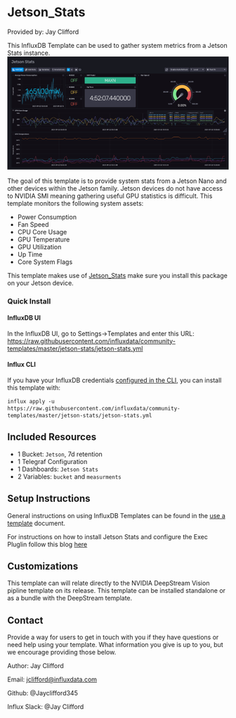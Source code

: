 # Jetson_Stats

Provided by: Jay Clifford

This InfluxDB Template can be used to gather system metrics from a Jetson Stats instance. 
![Jetson Stats Dashboard Screenshot](img/jetson-stats-dashboard.png)

The goal of this template is to provide system stats from a Jetson Nano and other devices within the Jetson family. Jetson devices do not have access to NVIDIA SMI meaning gathering useful GPU statistics is difficult. This template monitors the following system assets:
- Power Consumption
- Fan Speed
- CPU Core Usage
- GPU Temperature
- GPU Utilization
- Up Time
- Core System Flags


This template makes use of [Jetson_Stats](https://github.com/rbonghi/jetson_stats) make sure you install this package on your Jetson device. 

### Quick Install

#### InfluxDB UI

In the InfluxDB UI, go to Settings->Templates and enter this URL: https://raw.githubusercontent.com/influxdata/community-templates/master/jetson-stats/jetson-stats.yml

#### Influx CLI
If you have your InfluxDB credentials [configured in the CLI](https://v2.docs.influxdata.com/v2.0/reference/cli/influx/config/), you can install this template with:

```
influx apply -u https://raw.githubusercontent.com/influxdata/community-templates/master/jetson-stats/jetson-stats.yml
```

## Included Resources
  - 1 Bucket: `Jetson`, 7d retention
  - 1 Telegraf Configuration
  - 1 Dashboards: `Jetson Stats`
  - 2 Variables: `bucket` and `measurments`

## Setup Instructions

General instructions on using InfluxDB Templates can be found in the [use a template](../docs/use_a_template.md) document.

For instructions on how to install Jetson Stats and configure the Exec Pluglin follow this blog [here](https://www.influxdata.com/blog/nvidia-jetson-series-part-1-jetson-stats/)

## Customizations

This template can will relate directly to the NVIDIA DeepStream Vision pipline template on its release. This template can be installed standalone or as a bundle with the DeepStream template. 

## Contact

Provide a way for users to get in touch with you if they have questions or need help using your template. What information you give is up to you, but we encourage providing those below.

Author: Jay Clifford

Email: jclifford@influxdata.com

Github: @Jayclifford345

Influx Slack: @Jay Clifford